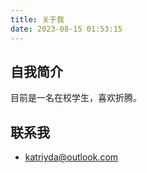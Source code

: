 ```yaml
---
title: 关于我
date: 2023-08-15 01:53:15
---
```


## 自我简介

目前是一名在校学生，喜欢折腾。

## 联系我

- <a href="mailto:katriya@outlook.com">katriyda@outlook.com</a>
